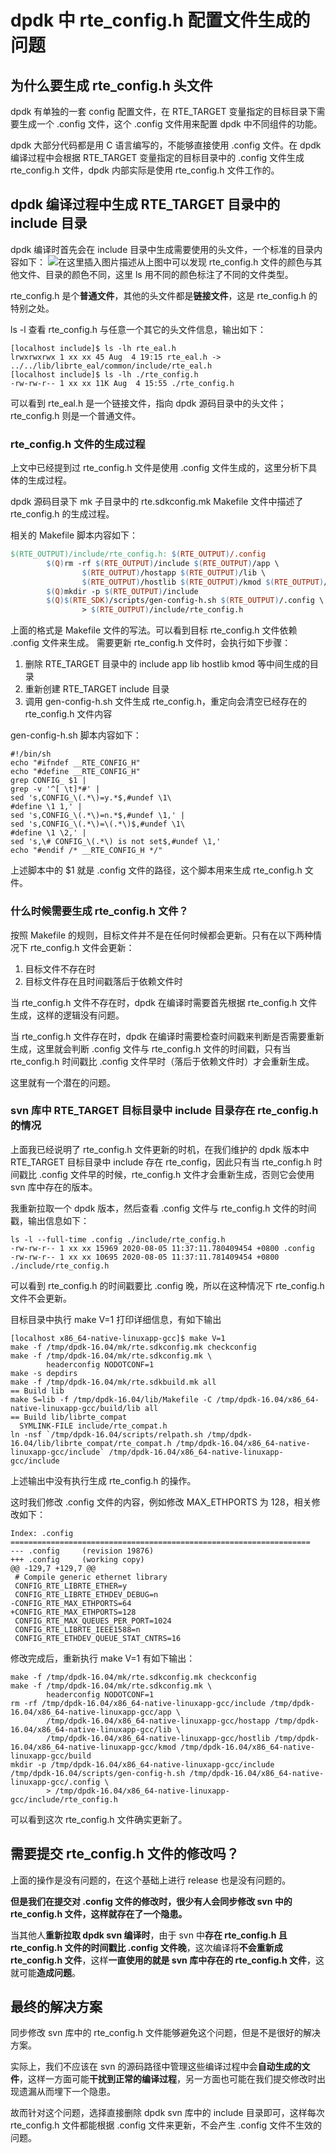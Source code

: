 # dpdk 中 rte_config.h 配置文件生成的问题
## 为什么要生成 rte_config.h 头文件
dpdk 有单独的一套 config 配置文件，在 RTE_TARGET 变量指定的目标目录下需要生成一个 .config 文件，这个 .config 文件用来配置 dpdk 中不同组件的功能。

dpdk 大部分代码都是用 C 语言编写的，不能够直接使用 .config 文件。在 dpdk 编译过程中会根据 RTE_TARGET 变量指定的目标目录中的 .config 文件生成 rte_config.h 文件，dpdk 内部实际是使用 rte_config.h 文件工作的。

## dpdk 编译过程中生成 RTE_TARGET 目录中的 include 目录
dpdk 编译时首先会在 include 目录中生成需要使用的头文件，一个标准的目录内容如下：
![在这里插入图片描述](https://img-blog.csdnimg.cn/20200805105306287.png?x-oss-process=image/watermark,type_ZmFuZ3poZW5naGVpdGk,shadow_10,text_aHR0cHM6Ly9ibG9nLmNzZG4ubmV0L0xvbmd5dV93bHo=,size_16,color_FFFFFF,t_70)从上图中可以发现 rte_config.h 文件的颜色与其他文件、目录的颜色不同，这里 ls 用不同的颜色标注了不同的文件类型。

rte_config.h 是个**普通文件**，其他的头文件都是**链接文件**，这是 rte_config.h 的特别之处。

ls -l 查看 rte_config.h 与任意一个其它的头文件信息，输出如下：
```
[localhost include]$ ls -lh rte_eal.h
lrwxrwxrwx 1 xx xx 45 Aug  4 19:15 rte_eal.h -> ../../lib/librte_eal/common/include/rte_eal.h
[localhost include]$ ls -lh ./rte_config.h
-rw-rw-r-- 1 xx xx 11K Aug  4 15:55 ./rte_config.h
```
可以看到 rte_eal.h 是一个链接文件，指向 dpdk 源码目录中的头文件；rte_config.h 则是一个普通文件。

### rte_config.h 文件的生成过程
上文中已经提到过 rte_config.h 文件是使用 .config 文件生成的，这里分析下具体的生成过程。

dpdk 源码目录下 mk 子目录中的  rte.sdkconfig.mk Makefile 文件中描述了 rte_config.h 的生成过程。

相关的 Makefile 脚本内容如下：

```Makefile
$(RTE_OUTPUT)/include/rte_config.h: $(RTE_OUTPUT)/.config
        $(Q)rm -rf $(RTE_OUTPUT)/include $(RTE_OUTPUT)/app \
                $(RTE_OUTPUT)/hostapp $(RTE_OUTPUT)/lib \
                $(RTE_OUTPUT)/hostlib $(RTE_OUTPUT)/kmod $(RTE_OUTPUT)/build
        $(Q)mkdir -p $(RTE_OUTPUT)/include
        $(Q)$(RTE_SDK)/scripts/gen-config-h.sh $(RTE_OUTPUT)/.config \
                > $(RTE_OUTPUT)/include/rte_config.h
```
上面的格式是 Makefile 文件的写法。可以看到目标 rte_config.h 文件依赖 .config 文件来生成。
需要更新 rte_config.h 文件时，会执行如下步骤：

1. 删除 RTE_TARGET 目录中的 include app lib hostlib kmod 等中间生成的目录
2. 重新创建 RTE_TARGET include 目录
3. 调用 gen-config-h.sh 文件生成 rte_config.h，重定向会清空已经存在的 rte_config.h 文件内容

gen-config-h.sh 脚本内容如下：

```shell
#!/bin/sh
echo "#ifndef __RTE_CONFIG_H"
echo "#define __RTE_CONFIG_H"
grep CONFIG_ $1 |
grep -v '^[ \t]*#' |
sed 's,CONFIG_\(.*\)=y.*$,#undef \1\
#define \1 1,' |
sed 's,CONFIG_\(.*\)=n.*$,#undef \1,' |
sed 's,CONFIG_\(.*\)=\(.*\)$,#undef \1\
#define \1 \2,' |
sed 's,\# CONFIG_\(.*\) is not set$,#undef \1,'
echo "#endif /* __RTE_CONFIG_H */"
```
上述脚本中的 $1 就是 .config 文件的路径，这个脚本用来生成 rte_config.h 文件。

### 什么时候需要生成 rte_config.h 文件？
按照 Makefile 的规则，目标文件并不是在任何时候都会更新。只有在以下两种情况下 rte_config.h 文件会更新：

1. 目标文件不存在时
2. 目标文件存在且时间戳落后于依赖文件时

当 rte_config.h 文件不存在时，dpdk 在编译时需要首先根据 rte_config.h 文件生成，这样的逻辑没有问题。

当 rte_config.h 文件存在时，dpdk 在编译时需要检查时间戳来判断是否需要重新生成，这里就会判断 .config 文件与 rte_config.h 文件的时间戳，只有当 rte_config.h 时间戳比 .config 文件早时（落后于依赖文件时）才会重新生成。

这里就有一个潜在的问题。

### svn 库中 RTE_TARGET 目标目录中 include 目录存在 rte_config.h 的情况
上面我已经说明了 rte_config.h 文件更新的时机，在我们维护的 dpdk 版本中 RTE_TARGET 目标目录中 include 存在 rte_config，因此只有当 rte_config.h 时间戳比 .config 文件早的时候，rte_config.h 文件才会重新生成，否则它会使用 svn 库中存在的版本。

我重新拉取一个 dpdk 版本，然后查看 .config 文件与 rte_config.h 文件的时间戳，输出信息如下：

```
ls -l --full-time .config ./include/rte_config.h
-rw-rw-r-- 1 xx xx 15969 2020-08-05 11:37:11.780409454 +0800 .config
-rw-rw-r-- 1 xx xx 10695 2020-08-05 11:37:11.781409454 +0800 ./include/rte_config.h
```
可以看到 rte_config.h 的时间戳要比 .config 晚，所以在这种情况下 rte_config.h 文件不会更新。

目标目录中执行 make V=1 打印详细信息，有如下输出
```
[localhost x86_64-native-linuxapp-gcc]$ make V=1
make -f /tmp/dpdk-16.04/mk/rte.sdkconfig.mk checkconfig
make -f /tmp/dpdk-16.04/mk/rte.sdkconfig.mk \
        headerconfig NODOTCONF=1
make -s depdirs
make -f /tmp/dpdk-16.04/mk/rte.sdkbuild.mk all
== Build lib
make S=lib -f /tmp/dpdk-16.04/lib/Makefile -C /tmp/dpdk-16.04/x86_64-native-linuxapp-gcc/build/lib all
== Build lib/librte_compat
  SYMLINK-FILE include/rte_compat.h
ln -nsf `/tmp/dpdk-16.04/scripts/relpath.sh /tmp/dpdk-16.04/lib/librte_compat/rte_compat.h /tmp/dpdk-16.04/x86_64-native-linuxapp-gcc/include` /tmp/dpdk-16.04/x86_64-native-linuxapp-gcc/include
```
上述输出中没有执行生成 rte_config.h 的操作。

这时我们修改 .config 文件的内容，例如修改 MAX_ETHPORTS 为 128，相关修改如下：

```
Index: .config
===================================================================
--- .config     (revision 19876)
+++ .config     (working copy)
@@ -129,7 +129,7 @@
 # Compile generic ethernet library
 CONFIG_RTE_LIBRTE_ETHER=y
 CONFIG_RTE_LIBRTE_ETHDEV_DEBUG=n
-CONFIG_RTE_MAX_ETHPORTS=64
+CONFIG_RTE_MAX_ETHPORTS=128
 CONFIG_RTE_MAX_QUEUES_PER_PORT=1024
 CONFIG_RTE_LIBRTE_IEEE1588=n
 CONFIG_RTE_ETHDEV_QUEUE_STAT_CNTRS=16
 ```
 修改完成后，重新执行 make V=1 有如下输出：
```
make -f /tmp/dpdk-16.04/mk/rte.sdkconfig.mk checkconfig
make -f /tmp/dpdk-16.04/mk/rte.sdkconfig.mk \
        headerconfig NODOTCONF=1
rm -rf /tmp/dpdk-16.04/x86_64-native-linuxapp-gcc/include /tmp/dpdk-16.04/x86_64-native-linuxapp-gcc/app \
        /tmp/dpdk-16.04/x86_64-native-linuxapp-gcc/hostapp /tmp/dpdk-16.04/x86_64-native-linuxapp-gcc/lib \
        /tmp/dpdk-16.04/x86_64-native-linuxapp-gcc/hostlib /tmp/dpdk-16.04/x86_64-native-linuxapp-gcc/kmod /tmp/dpdk-16.04/x86_64-native-linuxapp-gcc/build
mkdir -p /tmp/dpdk-16.04/x86_64-native-linuxapp-gcc/include
/tmp/dpdk-16.04/scripts/gen-config-h.sh /tmp/dpdk-16.04/x86_64-native-linuxapp-gcc/.config \
        > /tmp/dpdk-16.04/x86_64-native-linuxapp-gcc/include/rte_config.h
```
可以看到这次 rte_config.h 文件确实更新了。

## 需要提交 rte_config.h 文件的修改吗？
上面的操作是没有问题的，在这个基础上进行 release 也是没有问题的。

**但是我们在提交对 .config 文件的修改时，很少有人会同步修改 svn 中的 rte_config.h 文件，这样就存在了一个隐患。**

当其他人**重新拉取 dpdk svn 编译时**，由于 svn 中**存在 rte_config.h 且 rte_config.h 文件的时间戳比 .config 文件晚**，这次编译将**不会重新成 rte_config.h 文件**，这样**一直使用的就是 svn 库中存在的 rte_config.h 文件**，这就可能**造成问题**。

## 最终的解决方案
同步修改 svn 库中的 rte_config.h 文件能够避免这个问题，但是不是很好的解决方案。

实际上，我们不应该在 svn 的源码路径中管理这些编译过程中会**自动生成的文件**，这样一方面可能**干扰到正常的编译过程**，另一方面也可能在我们提交修改时出现遗漏从而埋下一个隐患。

故而针对这个问题，选择直接删除 dpdk svn 库中的 include 目录即可，这样每次 rte_config.h 文件都能根据 .config 文件来更新，不会产生 .config 文件不生效的问题。





